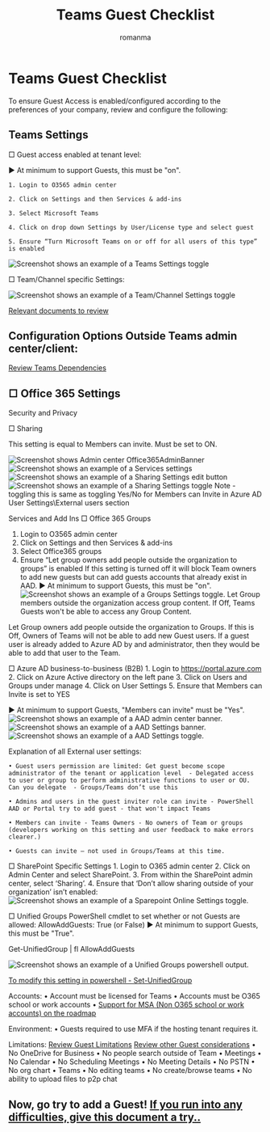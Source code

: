 ﻿---
title: Teams Guest Checklist
author: romanma
ms.author: romanma
manager: serdars
ms.date: 2/15/18
ms.topic: article
ms.service: msteams
ms.reviewer: laal
description: Setup Microsoft Teams Guest Access step by step.
MS.collection: Strat_MT_TeamsAdmin
appliesto: 
- Microsoft Teams
---


# Teams Guest Checklist

To ensure Guest Access is enabled/configured according to the preferences of your company, review and configure the following:

## Teams Settings

□  Guest access enabled at tenant level:

► At minimum to support Guests, this must be "on".

	1. Login to O3565 admin center 

	2. Click on Settings and then Services & add-ins

	3. Select Microsoft Teams

	4. Click on drop down Settings by User/License type and select guest

	5. Ensure “Turn Microsoft Teams on or off for all users of this type” is enabled


![Screenshot shows an example of a Teams Settings toggle](../media/guest-access-checklist-TeamsSettings1.png)

  

□ Team/Channel specific Settings:

![Screenshot shows an example of a Team/Channel Settings toggle](../media/guest-access-checklist-TeamsSettings2.png)


[Relevant documents to review](guest-access.md)



 ## Configuration Options Outside Teams admin center/client:


[Review Teams Dependencies](teams-dependencies.md)


## □ Office 365 Settings

Security and Privacy

□  Sharing

This setting is equal to Members can invite. Must be set to ON. 

![Screenshot shows Admin center Office365AdminBanner](../media/guest-access-checklist-Office365AdminBanner.png)
![Screenshot shows an example of a Services settings](../media/guest-access-checklist-Office365Admin_Services_addins.png)
![Screenshot shows an example of a Sharing Settings edit button](../media/guest-access-checklist-Office365Admin_Services_addins_Sharing1.png)
![Screenshot shows an example of a Sharing Settings toggle](../media/guest-access-checklist-Office365Admin_Services_addins_Sharing2.png)
Note - toggling this is same as toggling Yes/No for Members can Invite in Azure AD User Settings\External users section
    


Services and Add Ins
□ Office 365 Groups
1. Login to O3565 admin center 
2. Click on Settings and then Services & add-ins
3. Select Office365 groups
4. Ensure “Let group owners add people outside the organization to groups” is enabled
	If this setting is turned off it will block Team owners to add new guests but can add guests accounts that already exist in AAD.
	► At minimum to support Guests, this must be "on".
![Screenshot shows an example of a Groups Settings toggle. ](../media/guest-access-checklist-Office365Admin_Services_addins365Groups1.png)
Let Group members outside the organization access group content. If Off, Teams Guests won't be able to access any Group Content. 

Let Group owners add people outside the organization to Groups. If this is Off, Owners of Teams will not be able to add new Guest users. If a guest user is already added to Azure AD by and administrator, then they would be able to add that user to the Team. 


□ Azure AD business-to-business (B2B)
	1. Login to https://portal.azure.com 
	2. Click on Azure Active directory on the left pane
	3. Click on Users and Groups under manage
	4. Click on User Settings
	5. Ensure that Members can Invite is set to YES

► At minimum to support Guests, "Members can invite" must be "Yes".
![Screenshot shows an example of a AAD admin center banner. ](../media/guest-access-checklist-AADAdminCenter.png)
![Screenshot shows an example of a AAD Settings banner. ](../media/guest-access-checklist-AADSettingsBanner.png)
![Screenshot shows an example of a AAD Settings toggle. ](../media/guest-access-checklist-AADSettings1.png)

Explanation of all External user settings:

	• Guest users permission are limited: Get guest become scope administrator of the tenant or application level  - Delegated access to user or group to perform administrative functions to user or OU. Can you delegate  - Groups/Teams don’t use this

	• Admins and users in the guest inviter role can invite - PowerShell AAD or Portal try to add guest - that won't impact Teams

	• Members can invite - Teams Owners - No owners of Team or groups (developers working on this setting and user feedback to make errors clearer.) 

	• Guests can invite – not used in Groups/Teams at this time.


□ SharePoint Specific Settings
	1. Login to O365 admin center 
	2. Click on Admin Center and select SharePoint.
	3. From within the SharePoint admin center, select ‘Sharing’.
	4. Ensure that ‘Don’t allow sharing outside of your organization’ isn’t enabled:
![Screenshot shows an example of a Sparepoint Online Settings toggle. ](../media/guest-access-checklist-SPOSettings1.png)

□ Unified Groups
PowerShell cmdlet to set whether or not Guests are allowed:
AllowAddGuests: True (or False)
► At minimum to support Guests, this must be "True".

Get-UnifiedGroup <name> | fl AllowAddGuests

![Screenshot shows an example of a Unified Groups powershell output. ](../media/guest-access-checklist-UnifiedGroup1.png)

[To modify this setting in powershell - Set-UnifiedGroup](https://technet.microsoft.com/en-us/library/mt238274(v=exchg.160).aspx)

Accounts:
• Account must be licensed for Teams
• Accounts must be O365 school or work accounts
• [Support for MSA (Non O365 school or work accounts) on the roadmap](https://products.office.com/en-us/business/office-365-roadmap?filters=%26freeformsearch=guest)

Environment:
• Guests required to use MFA if the hosting tenant requires it.

Limitations:
[Review Guest Limitations](guest-experience.md)
[Review other Guest considerations](https://support.office.com/en-us/article/guest-access-in-office-365-groups-bfc7a840-868f-4fd6-a390-f347bf51aff6)
• No OneDrive for Business
• No people search outside of Team
• Meetings
	• No Calendar
	• No Scheduling Meetings
	• No Meeting Details
• No PSTN
• No org chart
• Teams
	• No editing teams
	• No create/browse teams
• No ability to upload files to p2p chat

## Now, go try to add a Guest!  [If you run into any difficulties, give this document a try..](https://techcommunity.microsoft.com/t5/Microsoft-Teams/Guest-Access-Troubleshooting-Guide/td-p/119797)

